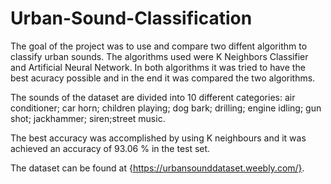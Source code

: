 # Urban-Sound-Classification

The goal of the project was to use and compare two diffent algorithm to classify urban sounds. The algorithms used were K Neighbors Classifier and Artificial Neural Network. In both algorithms it was tried to have the best acuracy possible and in the end it was compared the two algorithms.

The sounds of the dataset are divided into 10 different categories: air conditioner; car horn; children playing; dog bark; drilling; engine idling; gun shot; jackhammer; siren;street music.
   
The best accuracy was accomplished by using K neighbours and it was achieved an accuracy of 93.06 % in the test set. 

The dataset can be found at {https://urbansounddataset.weebly.com/}.
